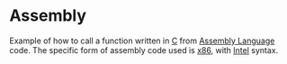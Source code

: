 # Assembly
Example of how to call a function written in [C][C] from [Assembly Language][asm] code.
The specific form of assembly code used is [x86][x86], with [Intel][intel] syntax.


[C]: https://en.wikipedia.org/wiki/C_(programming_language)
[asm]: https://en.wikipedia.org/wiki/Assembly_language
[x86]: https://en.wikipedia.org/wiki/X86_assembly_language
[intel]: https://en.wikipedia.org/wiki/X86_assembly_language#Syntax
